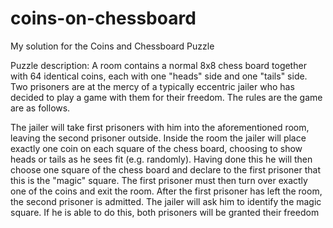 # coins-on-chessboard
My solution for the Coins and Chessboard Puzzle

Puzzle description:
A room contains a normal 8x8 chess board together with 64 identical coins, each with one "heads" side and one "tails" side. Two prisoners are at the mercy of a typically eccentric jailer who has decided to play a game with them for their freedom. The rules are the game are as follows.

The jailer will take first prisoners with him into the aforementioned room, leaving the second prisoner outside. Inside the room the jailer will place exactly one coin on each square of the chess board, choosing to show heads or tails as he sees fit (e.g. randomly). Having done this he will then choose one square of the chess board and declare to the first prisoner that this is the "magic" square. The first prisoner must then turn over exactly one of the coins and exit the room. After the first prisoner has left the room, the second prisoner is admitted. The jailer will ask him to identify the magic square. If he is able to do this, both prisoners will be granted their freedom

